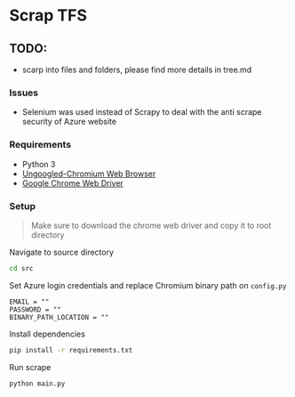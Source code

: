 # Scrap TFS

## TODO:
* scarp into files and folders, please find more details in tree.md


### Issues
* Selenium was used instead of Scrapy to deal with the anti scrape security of Azure website

### Requirements
* Python 3
* [Ungoogled-Chromium Web Browser](https://github.com/ungoogled-software/ungoogled-chromium#downloads)
* [Google Chrome Web Driver](https://chromedriver.chromium.org/downloads)

### Setup
> Make sure to download the chrome web driver and copy it to root directory

Navigate to source directory
```bash
cd src
```

Set Azure login credentials and replace Chromium binary path on `config.py`
```
EMAIL = ""
PASSWORD = ""
BINARY_PATH_LOCATION = ""
```

Install dependencies
```bash
pip install -r requirements.txt
```

Run scrape
```bash
python main.py 
```
